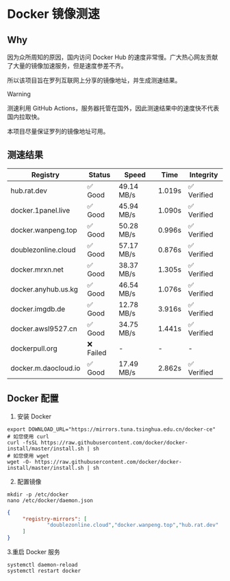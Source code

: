 # Docker 镜像测速

## Why

因为众所周知的原因，国内访问 Docker Hub 的速度非常慢。广大热心网友贡献了大量的镜像加速服务，但是速度参差不齐。


所以该项目旨在罗列互联网上分享的镜像地址，并生成测速结果。

> [!WARNING]
> 测速利用 GitHub Actions，服务器托管在国外，因此测速结果中的速度快不代表国内拉取快。
>

本项目尽量保证罗列的镜像地址可用。

## 测速结果

| Registry | Status | Speed | Time | Integrity |
|----------|--------|-------|------|-----------|
| hub.rat.dev | ✅ Good | 49.14 MB/s | 1.019s | ✅ Verified |
| docker.1panel.live | ✅ Good | 45.94 MB/s | 1.090s | ✅ Verified |
| docker.wanpeng.top | ✅ Good | 50.28 MB/s | 0.996s | ✅ Verified |
| doublezonline.cloud | ✅ Good | 57.17 MB/s | 0.876s | ✅ Verified |
| docker.mrxn.net | ✅ Good | 38.37 MB/s | 1.305s | ✅ Verified |
| docker.anyhub.us.kg | ✅ Good | 46.54 MB/s | 1.076s | ✅ Verified |
| docker.imgdb.de | ✅ Good | 12.78 MB/s | 3.916s | ✅ Verified |
| docker.awsl9527.cn | ✅ Good | 34.75 MB/s | 1.441s | ✅ Verified |
| dockerpull.org | ❌ Failed | - | - | - |
| docker.m.daocloud.io | ✅ Good | 17.49 MB/s | 2.862s | ✅ Verified |

## Docker 配置

1. 安装 Docker
```shell
export DOWNLOAD_URL="https://mirrors.tuna.tsinghua.edu.cn/docker-ce"
# 如您使用 curl
curl -fsSL https://raw.githubusercontent.com/docker/docker-install/master/install.sh | sh
# 如您使用 wget
wget -O- https://raw.githubusercontent.com/docker/docker-install/master/install.sh | sh
```

2. 配置镜像

```shell
mkdir -p /etc/docker
nano /etc/docker/daemon.json
```

```json
{
     "registry-mirrors": [
             "doublezonline.cloud","docker.wanpeng.top","hub.rat.dev"
     ]
}
```

 3.重启 Docker 服务
```shell
systemctl daemon-reload
systemctl restart docker
```
